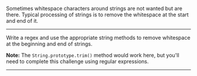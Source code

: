<div class="challenge-instructions regular-expressions"><div><section id="description">
<p>Sometimes whitespace characters around strings are not wanted but are there. Typical processing of strings is to remove the whitespace at the start and end of it.</p>
</section></div><hr/><div><section id="instructions">
<p>Write a regex and use the appropriate string methods to remove whitespace at the beginning and end of strings.</p>
<p><strong>Note:</strong> The <code>String.prototype.trim()</code> method would work here, but you'll need to complete this challenge using regular expressions.</p>
</section></div><hr/></div>